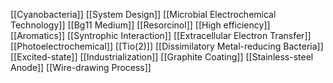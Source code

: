 [[Cyanobacteria]]
[[System Design]]
[[Microbial Electrochemical Technology]]
[[Bg11 Medium]]
[[Resorcinol]]
[[High efficiency]]
[[Aromatics]]
[[Syntrophic Interaction]]
[[Extracellular Electron Transfer]]
[[Photoelectrochemical]]
[[Tio(2)]]
[[Dissimilatory Metal-reducing Bacteria]]
[[Excited-state]]
[[Industrialization]]
[[Graphite Coating]]
[[Stainless-steel Anode]]
[[Wire-drawing Process]]
